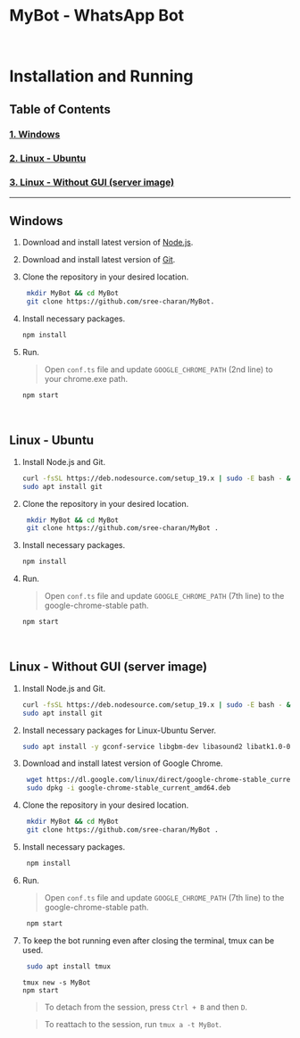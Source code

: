 # **MyBot - WhatsApp Bot**

<br>

# Installation and Running

## Table of Contents

### [1. Windows](#windows)

### [2. Linux - Ubuntu](#linux---ubuntu)

### [3. Linux - Without GUI (server image)](#linux---without-gui-server-image)

---

## Windows

1. Download and install latest version of [Node.js](https://nodejs.org/en/download/current/).
2. Download and install latest version of [Git](https://git-scm.com/downloads).
3. Clone the repository in your desired location.

   ```bash
    mkdir MyBot && cd MyBot
    git clone https://github.com/sree-charan/MyBot.
   ```

4. Install necessary packages.

   ```bash
   npm install
   ```

5. Run.

   > Open `conf.ts` file and update `GOOGLE_CHROME_PATH` (2nd line) to your chrome.exe path.

   ```bash
   npm start
   ```

<br/>

## Linux - Ubuntu

1. Install Node.js and Git.

   ```bash
   curl -fsSL https://deb.nodesource.com/setup_19.x | sudo -E bash - && sudo apt-get install -y nodejs
   sudo apt install git
   ```

2. Clone the repository in your desired location.

   ```bash
    mkdir MyBot && cd MyBot
    git clone https://github.com/sree-charan/MyBot .
   ```

3. Install necessary packages.

   ```bash
   npm install
   ```

4. Run.

   > Open `conf.ts` file and update `GOOGLE_CHROME_PATH` (7th line) to the google-chrome-stable path.

   ```bash
   npm start
   ```

<br/>

## Linux - Without GUI (server image)

1. Install Node.js and Git.

   ```bash
   curl -fsSL https://deb.nodesource.com/setup_19.x | sudo -E bash - && sudo apt-get install -y nodejs
   sudo apt install git
   ```

2. Install necessary packages for Linux-Ubuntu Server.

   ```bash
   sudo apt install -y gconf-service libgbm-dev libasound2 libatk1.0-0 libc6 libcairo2 libcups2 libdbus-1-3 libexpat1 libfontconfig1 libgcc1 libgconf-2-4 libgdk-pixbuf2.0-0 libglib2.0-0 libgtk-3-0 libnspr4 libpango-1.0-0 libpangocairo-1.0-0 libstdc++6 libu2f-udev libvulkan1 libx11-6 libx11-xcb1 libxcb1 libxcomposite1 libxcursor1 libxdamage1 libxext6 libxfixes3 libxi6 libxrandr2 libxrender1 libxss1 libxtst6 ca-certificates fonts-liberation libappindicator1 libnss3 lsb-release xdg-utils wget
   ```

3. Download and install latest version of Google Chrome.

   ```bash
    wget https://dl.google.com/linux/direct/google-chrome-stable_current_amd64.deb
    sudo dpkg -i google-chrome-stable_current_amd64.deb
   ```

4. Clone the repository in your desired location.

   ```bash
    mkdir MyBot && cd MyBot
    git clone https://github.com/sree-charan/MyBot .
   ```

5. Install necessary packages.

   ```bash
    npm install
   ```

6. Run.

   > Open `conf.ts` file and update `GOOGLE_CHROME_PATH` (7th line) to the google-chrome-stable path.

   ```bash
    npm start
   ```

7. To keep the bot running even after closing the terminal, tmux can be used.

   ```bash
    sudo apt install tmux
   ```

   ```
   tmux new -s MyBot
   npm start
   ```

   > To detach from the session, press `Ctrl + B` and then `D`.

   > To reattach to the session, run `tmux a -t MyBot`.
